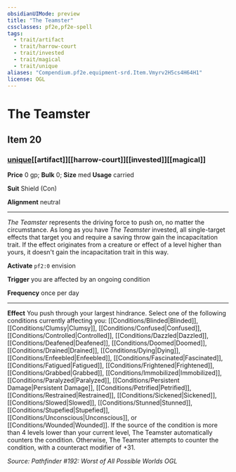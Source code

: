 ```yaml
---
obsidianUIMode: preview
title: "The Teamster"
cssclasses: pf2e,pf2e-spell
tags:
  - trait/artifact
  - trait/harrow-court
  - trait/invested
  - trait/magical
  - trait/unique
aliases: "Compendium.pf2e.equipment-srd.Item.Vmyrv2H5cs4H64H1"
license: OGL
---
```

# The Teamster
## Item 20
### [unique](unique "Unique Rarity Trait")[[artifact]][[harrow-court]][[invested]][[magical]]


**Price** 0 gp; 
**Bulk** 0; **Size** med
**Usage** carried

**Suit** Shield (Con)

**Alignment** neutral

* * *

_The Teamster_ represents the driving force to push on, no matter the circumstance. As long as you have _The Teamster_ invested, all single-target effects that target you and require a saving throw gain the incapacitation trait. If the effect originates from a creature or effect of a level higher than yours, it doesn't gain the incapacitation trait in this way.

**Activate** `pf2:0` envision

**Trigger** you are affected by an ongoing condition

**Frequency** once per day

* * *

**Effect** You push through your largest hindrance. Select one of the following conditions currently affecting you: [[Conditions/Blinded|Blinded]], [[Conditions/Clumsy|Clumsy]], [[Conditions/Confused|Confused]], [[Conditions/Controlled|Controlled]], [[Conditions/Dazzled|Dazzled]], [[Conditions/Deafened|Deafened]], [[Conditions/Doomed|Doomed]], [[Conditions/Drained|Drained]], [[Conditions/Dying|Dying]], [[Conditions/Enfeebled|Enfeebled]], [[Conditions/Fascinated|Fascinated]], [[Conditions/Fatigued|Fatigued]], [[Conditions/Frightened|Frightened]], [[Conditions/Grabbed|Grabbed]], [[Conditions/Immobilized|Immobilized]], [[Conditions/Paralyzed|Paralyzed]], [[Conditions/Persistent Damage|Persistent Damage]], [[Conditions/Petrified|Petrified]], [[Conditions/Restrained|Restrained]], [[Conditions/Sickened|Sickened]], [[Conditions/Slowed|Slowed]], [[Conditions/Stunned|Stunned]], [[Conditions/Stupefied|Stupefied]], [[Conditions/Unconscious|Unconscious]], or [[Conditions/Wounded|Wounded]]. If the source of the condition is more than 4 levels lower than your current level, The Teamster automatically counters the condition. Otherwise, The Teamster attempts to counter the condition, with a counteract modifier of +31.

*Source: Pathfinder #192: Worst of All Possible Worlds*
*OGL*